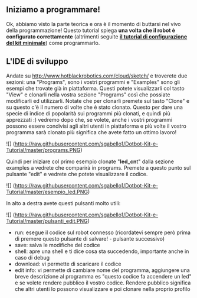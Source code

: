 ## Iniziamo a programmare! ##
Ok, abbiamo visto la parte teorica e ora è il momento di buttarsi nel vivo della programmazione! Questo tutorial spiega **una volta che il robot è configurato correttamente** (altrimenti seguite [**il tutorial di configurazione del kit minimale**](http://www.hotblackrobotics.com/forum/support/6))  come programmarlo.

##  L'IDE di sviluppo
Andate su http://www.hotblackrobotics.com/cloud/sketch/ e troverete due sezioni: una "Programs", sono i vostri programmi e "Examples" sono gli esempi che trovate già in piattaforma. Questi potete visualizzarli col tasto "View" e clonarli nella vostra sezione "Programs" così che possiate modificarli ed utilizzarli. Notate che per clonarli premete sul tasto "Clone" e su questo c'è il numero di volte che è stato clonato. Questo per dare una specie di indice di popolarità sui programmi più clonati, e quindi più apprezzati :) vedremo dopo che, se volete, anche i vostri programmi possono essere condivisi agli altri utenti in piattaforma e più volte il vostro programma sarà clonato più significa che avete fatto un ottimo lavoro!

![] (https://raw.githubusercontent.com/sgabello1/Dotbot-Kit-e-Tutorial/master/programs.PNG)

Quindi per iniziare col primo esempio clonate "**led_cn**t" dalla sezione examples a vedrete che comparirà in programs. Premete a questo punto sul pulsante "edit" e vedrete che potete visualizzare il codice. 

![] (https://raw.githubusercontent.com/sgabello1/Dotbot-Kit-e-Tutorial/master/esempio_led.PNG)

In alto a destra avete questi pulsanti molto utili:

![] (https://raw.githubusercontent.com/sgabello1/Dotbot-Kit-e-Tutorial/master/pulsanti_edit.PNG)

* run: esegue il codice sul robot connesso (ricordatevi sempre però prima di premere questo pulsante di salvare! - pulsante successivo)
* save: salva le modifiche del codice
* shell: apre una shell e ti dice cosa sta succedendo, importante anche in caso di debug
* download: vi permette di scaricare il codice
* edit info: vi permette di cambiare nome del programma, aggiungere una breve descrizione al programma es "questo codice fa accendere un led" e se volete rendere pubblico il vostro codice. Rendere pubblico significa che altri utenti lo possono visualizzare e poi clonare nella proprio profilo 
